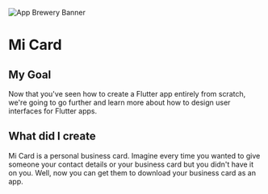 ![App Brewery Banner](https://github.com/londonappbrewery/Images/blob/master/AppBreweryBanner.png)

# Mi Card

## My Goal

Now that you've seen how to create a Flutter app entirely from scratch, we're going to go further and learn more about how to design user interfaces for Flutter apps.

## What did I create

Mi Card is a personal business card. Imagine every time you wanted to give someone your contact details or your business card but you didn't have it on you. Well, now you can get them to download your business card as an app.
